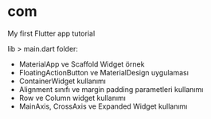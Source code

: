 # com

My first Flutter app tutorial

lib > main.dart folder:

-  MaterialApp ve Scaffold Widget örnek
-  FloatingActionButton ve MaterialDesign uygulaması
-  ContainerWidget kullanımı
-  Alignment sınıfı ve margin padding parametleri kullanımı
-  Row ve Column widget kullanımı
-  MainAxis, CrossAxis ve Expanded Widget kullanımı
